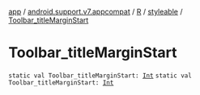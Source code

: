[app](../../../index.md) / [android.support.v7.appcompat](../../index.md) / [R](../index.md) / [styleable](index.md) / [Toolbar_titleMarginStart](.)

# Toolbar_titleMarginStart

`static val Toolbar_titleMarginStart: `[`Int`](https://kotlinlang.org/api/latest/jvm/stdlib/kotlin/-int/index.html)
`static val Toolbar_titleMarginStart: `[`Int`](https://kotlinlang.org/api/latest/jvm/stdlib/kotlin/-int/index.html)
